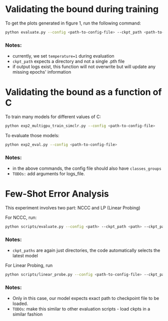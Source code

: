 # Validating the bound during training

To get the plots generated in figure 1, run the following command:

```bash
python evaluate.py --config <path-to-config-file> --ckpt_path <path-to-ckpts-dir> --output_path <path-to-log-csv-file> --perform_loss_diff True
```

### Notes:
- currently, we set `temperature=1` during evaluation
- `ckpt_path` expects a directory and not a single .pth file
- if output logs exist, this function will not overwrite but will update any missing epochs' information

# Validating the bound as a function of C

To train many models for different values of C:

```bash
python exp2_multigpu_train_simclr.py --config <path-to-config-file>
```



To evaluate those models: 

```bash
python exp2_eval.py --config <path-to-config-file>
```

### Notes:
- in the above commands, the config file should also have `classes_groups`
- `TODOs:` add arguments for logs_file.


# Few-Shot Error Analysis
This experiment involves two part: NCCC and LP (Linear Probing)

For NCCC, run:
```bash
python scripts/evaluate.py --config <path> --ckpt_path <path> --ckpt_path_nscl <path> --output_path <path>
```

### Notes:
- `ckpt_paths` are again just directories, the code automatically selects the latest model

For Linear Probing, run
```bash
python scripts/linear_probe.py --config <path-to-config-file> --ckpt_path <path-to-pth-file>
```

### Notes:
- Only in this case, our model expects exact path to checkpoint file to be loaded.
- `TODOs`: make this similar to other evaluation scripts - load ckpts in a similar fashion